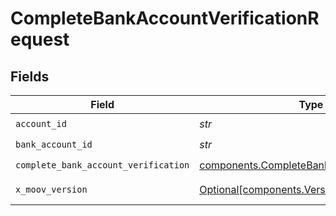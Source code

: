 # CompleteBankAccountVerificationRequest


## Fields

| Field                                                                                                    | Type                                                                                                     | Required                                                                                                 | Description                                                                                              |
| -------------------------------------------------------------------------------------------------------- | -------------------------------------------------------------------------------------------------------- | -------------------------------------------------------------------------------------------------------- | -------------------------------------------------------------------------------------------------------- |
| `account_id`                                                                                             | *str*                                                                                                    | :heavy_check_mark:                                                                                       | N/A                                                                                                      |
| `bank_account_id`                                                                                        | *str*                                                                                                    | :heavy_check_mark:                                                                                       | N/A                                                                                                      |
| `complete_bank_account_verification`                                                                     | [components.CompleteBankAccountVerification](../../models/components/completebankaccountverification.md) | :heavy_check_mark:                                                                                       | N/A                                                                                                      |
| `x_moov_version`                                                                                         | [Optional[components.Versions]](../../models/components/versions.md)                                     | :heavy_minus_sign:                                                                                       | Specify an API version.                                                                                  |
